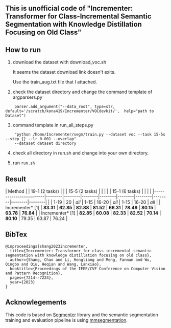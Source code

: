 ## This is unofficial code of "Incrementer: Transformer for Class-Incremental Semantic Segmentation with Knowledge Distillation Focusing on Old Class"

## How to run

1. download the dataset with download_voc.sh

    It seems the dataset download link doesn't exits.

    Use the train_aug.txt file that I attached.

2. check the dataset directory and change the command template of argparsers.py
```
    parser.add_argument("--data_root", type=str, default='/scratch/kona419/Incrementer/VOCdevkit/',  help="path to Dataset")
```
3. command template in run_all_steps.py
```
    "python /home/Incrementer/segm/train.py --dataset voc --task 15-5s --step {} --lr 0.001 --overlap"
    --dataset dataset directory
```
4. check all directory in run.sh and change into your own directory.

5. run 
```run.sh```

## Result

| Method  | \| 19-1 (2 tasks) \| | \| 15-5 (2 tasks) \|     |       |     | \| 15-1 (6 tasks) \|    |     |      |
|------------------------|--------|--------|--------|--------|--------|--------|--------|--------|--------|
|                        | 1-19   | 20     | *all*  | 1-15   | 16-20  | *all*  | 1-15   | 16-20  | *all*  |
| Incrementer* [1]       | **83.31** | **62.85** | **82.88** | **81.52** | **66.31** | **78.49** | **80.15** | **63.78** | **76.84** |
| Incrementer* [1]       | **82.85** | **60.08** | **82.33** | **82.52** | **70.14** | **80.10** | 79.35 | 63.87 | 76.24 |

## BibTex
```
@inproceedings{shang2023incrementer,
  title={Incrementer: Transformer for class-incremental semantic segmentation with knowledge distillation focusing on old class},
  author={Shang, Chao and Li, Hongliang and Meng, Fanman and Wu, Qingbo and Qiu, Heqian and Wang, Lanxiao},
  booktitle={Proceedings of the IEEE/CVF Conference on Computer Vision and Pattern Recognition},
  pages={7214--7224},
  year={2023}
}
```

## Acknowlegements

This code is based on [Segmenter](https://github.com/rstrudel/segmenter) library and the semantic segmentation training and evaluation pipeline 
is using [mmsegmentation](https://github.com/open-mmlab/mmsegmentation).
